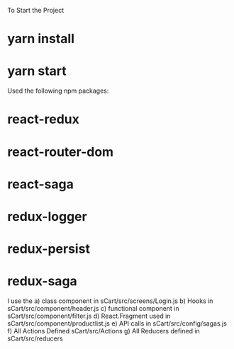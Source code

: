 To Start the Project 

# yarn install
# yarn start

Used the following npm packages: 

# react-redux
# react-router-dom
# react-saga
# redux-logger
# redux-persist
# redux-saga


I use the 
a) class component in sCart/src/screens/Login.js
b) Hooks in sCart/src/component/header.js
c) functional component in sCart/src/component/filter.js
d) React.Fragment used in sCart/src/component/productlist.js
e) API calls in sCart/src/config/sagas.js 
f) All Actions Defined sCart/src/Actions
g) All Reducers defined in sCart/src/reducers
